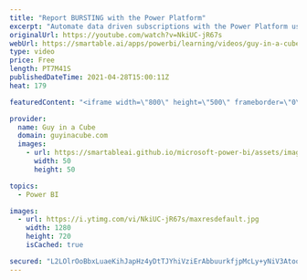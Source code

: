```yaml
---
title: "Report BURSTING with the Power Platform"
excerpt: "Automate data driven subscriptions with the Power Platform using Power BI and Power Automate! Patrick shows you how to quickly setup a report bursting option for your reports.  📢 Become a member: https://guyinacu.be/membership \r \r *******************\r \r Want to take your Power BI skills to the next"
originalUrl: https://youtube.com/watch?v=NkiUC-jR67s
webUrl: https://smartable.ai/apps/powerbi/learning/videos/guy-in-a-cube-report-bursting-with-the-power-platform/
type: video
price: Free
length: PT7M41S
publishedDateTime: 2021-04-28T15:00:11Z
heat: 179

featuredContent: "<iframe width=\"800\" height=\"500\" frameborder=\"0\" src=\"https://www.youtube.com/embed/NkiUC-jR67s\" allow=\"accelerometer; autoplay; encrypted-media; gyroscope; picture-in-picture\" allowfullscreen></iframe>"

provider:
  name: Guy in a Cube
  domain: guyinacube.com
  images:
    - url: https://smartableai.github.io/microsoft-power-bi/assets/images/organizations/guyinacube.com-50x50.jpg
      width: 50
      height: 50

topics:
  - Power BI

images:
  - url: https://i.ytimg.com/vi/NkiUC-jR67s/maxresdefault.jpg
    width: 1280
    height: 720
    isCached: true

secured: "L2LOlrOoBbxLuaeKihJapHz4yDtTJYhiVziErAbbuurkfjpMcLy+yNiV3Atood8vtER7Dh+XkcK0AgvxqoIKddq4VuQ0hV909UB1UpvdckFxBC4rHq7cR06sEgKk6SQih2L03zbAIxdqG9ABSFVmqO7bczYEweAQasd6F8ehNZd6XX6558QfKOKAmpyj6T/SeJV3yu5na06sE0lplxoUaUsZZTG974+pwkQAjz/v0jMqTKvQ0GuSWWw6yXJewHgt4zMDMQblYuIqU14D8qbSutBYom70npDgNNCke4hT/M4A7GG/gXK5kyJMcKOvj2LHfyBQtpTlhkHXD6wvyYwfqe+HTZl1tgiKlEQu6Tln4GqY3Biik9ui6ylmmiRLmVvSuhH9UuqUUGOXMFYjkONXjajw4SqRsXhRsoV63+2w3sw=;8WeQN4xHhsGww6C6YIk0Cw=="
---
```


